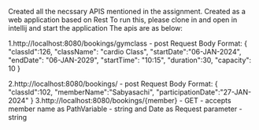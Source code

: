 Created all the necssary APIS mentioned in the assignment.
Created as a web application based on Rest
To run this, please clone in and open in intellij and start the application
The apis are as below:

1.http://localhost:8080/bookings/gymclass - post
    Request Body Format:
    {
    "classId":126,
    "className": "cardio Class",
    "startDate":"06-JAN-2024",
    "endDate": "06-JAN-2029",
    "startTime": "10:15",
    "duration":30,
    "capacity": 10
    }

2.http://localhost:8080/bookings/ - post
Request Body Format:
    {
    "classId":102,
    "memberName":"Sabyasachi",
    "participationDate":"27-JAN-2024"
    }
3.http://localhost:8080/bookings/{member} - GET - accepts member name as PathVariable - string and Date as Request parameter - string
